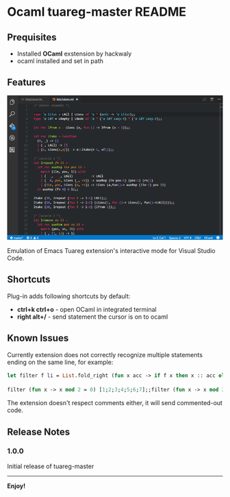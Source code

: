 # Ocaml tuareg-master README

## Prequisites

* Installed **OCaml** exstension by hackwaly
* ocaml installed and set in path

## Features

![usage](images/main.gif)

Emulation of Emacs Tuareg extension's interactive mode for Visual Studio Code.

## Shortcuts

Plug-in adds following shortcuts by default:
* **ctrl+k ctrl+o** - open OCaml in integrated terminal
* **right alt+/** - send statement the cursor is on to ocaml

## Known Issues

Currently extension does not correctly recognize multiple statements ending on the same line, for example:
```ocaml
let filter f li = List.fold_right (fun x acc -> if f x then x :: acc else acc) li [];;

filter (fun x -> x mod 2 = 0) [1;2;3;4;5;6;7];;filter (fun x -> x mod 2 = 0) [];;
````

The extension doesn't respect comments either, it will send commented-out code.

## Release Notes

### 1.0.0

Initial release of tuareg-master

-------------------------------------------------------------

**Enjoy!**